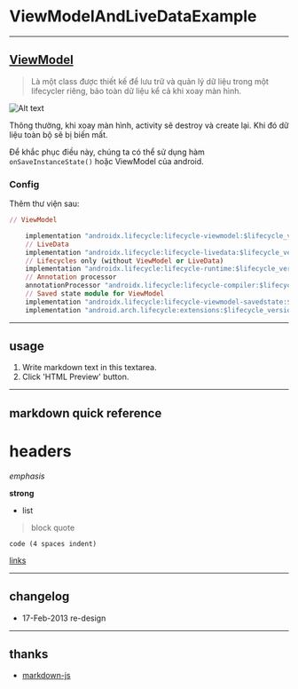# ViewModelAndLiveDataExample

----
## [ViewModel](https://developer.android.com/topic/libraries/architecture/viewmodel)

> Là một class được thiết kế để lưu trữ và quản lý dữ liệu trong một lifecycler riêng, bảo toàn dữ liệu kể cả khi xoay màn hình.


![Alt text](https://imgur.com/yCKwbDt?raw=true "ViewModel")

Thông thường, khi xoay màn hình, activity sẽ destroy và create lại. Khi đó dữ liệu toàn bộ sẽ bị biến mất.

Để khắc phục điều này, chúng ta có thể sử dụng hàm `onSaveInstanceState()` hoặc ViewModel của android.


### Config
Thêm thư viện sau:

```ruby
// ViewModel

    implementation "androidx.lifecycle:lifecycle-viewmodel:$lifecycle_version"
    // LiveData
    implementation "androidx.lifecycle:lifecycle-livedata:$lifecycle_version"
    // Lifecycles only (without ViewModel or LiveData)
    implementation "androidx.lifecycle:lifecycle-runtime:$lifecycle_version"
    // Annotation processor
    annotationProcessor "androidx.lifecycle:lifecycle-compiler:$lifecycle_version"
    // Saved state module for ViewModel
    implementation "androidx.lifecycle:lifecycle-viewmodel-savedstate:$lifecycle_version"
    implementation "android.arch.lifecycle:extensions:$lifecycle_version"
```


----
## usage
1. Write markdown text in this textarea.
2. Click 'HTML Preview' button.

----
## markdown quick reference
# headers

*emphasis*

**strong**

* list

>block quote

    code (4 spaces indent)
[links](https://wikipedia.org)

----
## changelog
* 17-Feb-2013 re-design

----
## thanks
* [markdown-js](https://github.com/evilstreak/markdown-js)
